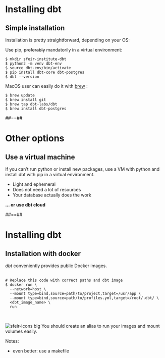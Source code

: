 <!-- .slide: class="with-code"-->

# Installing dbt

## Simple installation

Installation is pretty straightforward, depending on your OS:

Use pip, <del>preferably</del> mandatorily in a virtual environment:

```shell
$ mkdir sfeir-institute-dbt
$ python3 -m venv dbt-env
$ source dbt-env/bin/activate
$ pip install dbt-core dbt-postgres
$ dbt --version
```

MacOS user can easily do it with [brew](https://brew.sh/) :

```shell
$ brew update
$ brew install git
$ brew tap dbt-labs/dbt
$ brew install dbt-postgres
```

##==##

# Other options

## Use a virtual machine

If you can’t run python or install new packages, use a VM with python and install dbt with pip in a virtual environment.

- Light and ephemeral
- Does not need a lot of resources
- Your database actually does the work

**… or use dbt cloud**

##==##

<!-- .slide: class="with-code"-->

# Installing dbt

## Installation with docker

_dbt_ conveniently provides public Docker images.
<br/><br/>

```shell
# Replace this code with correct paths and dbt image
$ docker run \
  --network=host \
  --mount type=bind,source=path/to/project,target=/usr/app \
  --mount type=bind,source=path/to/profiles.yml,target=/root/.dbt/ \
  <dbt_image_name> \
  run
```

<br/>

![sfeir-icons big](alert-circle) <span style="vertical-align:top">You should create an alias to run your images and mount volumes easily.</span>

Notes:

- even better: use a makefile
